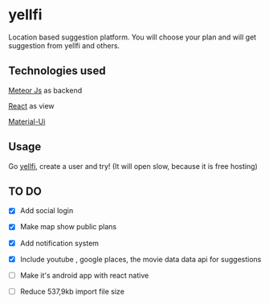 # yellfi
Location based suggestion platform. You will choose your plan and will get suggestion from yellfi and others.
## Technologies used
[Meteor Js](https://www.meteor.com/) as backend

[React](https://facebook.github.io/react/) as view

[ Material-Ui](http://www.material-ui.com/#/) 
## Usage
Go [yellfi](http://www.yellfi.com/), create a user and try! (It will open slow, because it is free hosting)
## TO DO

- [x] Add social login
- [x] Make map show public plans
- [x] Add notification system
- [x] Include youtube , google places, the movie data  data api for suggestions
- [ ] Make it's android app with react native
- [ ] Reduce 537,9kb import file size


